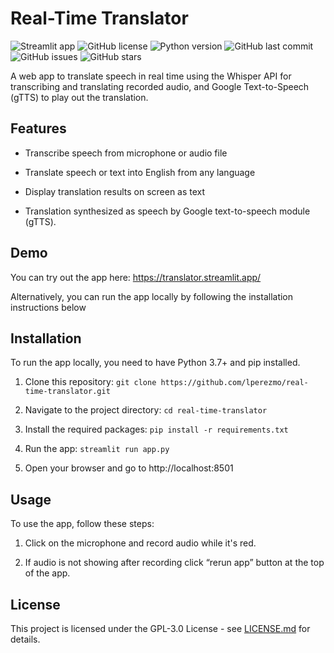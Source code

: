 # Real-Time Translator

![Streamlit app](https://static.streamlit.io/badges/streamlit_badge_black_white.svg)
![GitHub license](https://img.shields.io/github/license/lperezmo/real-time-translator)
![Python version](https://img.shields.io/badge/python-3.8-blue)
![GitHub last commit](https://img.shields.io/github/last-commit/lperezmo/real-time-translator)
![GitHub issues](https://img.shields.io/github/issues/lperezmo/real-time-translator)
![GitHub stars](https://img.shields.io/github/stars/lperezmo/real-time-translator)

A web app to translate speech in real time using the Whisper API for transcribing and translating recorded audio, and Google Text-to-Speech (gTTS) to play out the translation.

## Features


- Transcribe speech from microphone or audio file

- Translate speech or text into English from any language 

- Display translation results on screen as text

- Translation synthesized as speech by Google text-to-speech module (gTTS).


## Demo


You can try out the app here: https://translator.streamlit.app/


Alternatively, you can run the app locally by following the installation instructions below


## Installation


To run the app locally, you need to have Python 3.7+ and pip installed.


1. Clone this repository: `git clone https://github.com/lperezmo/real-time-translator.git`

2. Navigate to the project directory: `cd real-time-translator`

3. Install the required packages: `pip install -r requirements.txt`

4.  Run the app: `streamlit run app.py`

5.  Open your browser and go to http://localhost:8501


## Usage


To use the app, follow these steps:


1. Click on the microphone and record audio while it's red.

2. If audio is not showing after recording click “rerun app” button at the top of the app.


## License


This project is licensed under the GPL-3.0 License - see [LICENSE.md](LICENSE.md) for details.



